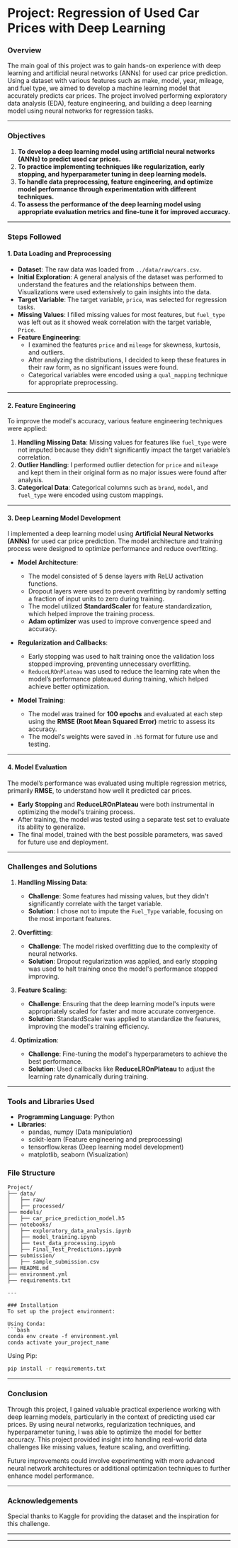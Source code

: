 # Project: Regression of Used Car Prices with Deep Learning

### Overview
The main goal of this project was to gain hands-on experience with deep learning and artificial neural networks (ANNs) for used car price prediction. Using a dataset with various features such as make, model, year, mileage, and fuel type, we aimed to develop a machine learning model that accurately predicts car prices. The project involved performing exploratory data analysis (EDA), feature engineering, and building a deep learning model using neural networks for regression tasks.

---

### Objectives
1. **To develop a deep learning model using artificial neural networks (ANNs) to predict used car prices.**
2. **To practice implementing techniques like regularization, early stopping, and hyperparameter tuning in deep learning models.**
3. **To handle data preprocessing, feature engineering, and optimize model performance through experimentation with different techniques.**
4. **To assess the performance of the deep learning model using appropriate evaluation metrics and fine-tune it for improved accuracy.**

---

### Steps Followed

#### **1. Data Loading and Preprocessing**
- **Dataset**: The raw data was loaded from `../data/raw/cars.csv`.
- **Initial Exploration**: A general analysis of the dataset was performed to understand the features and the relationships between them. Visualizations were used extensively to gain insights into the data.
- **Target Variable**: The target variable, `price`, was selected for regression tasks.
- **Missing Values**: I filled missing values for most features, but `fuel_type` was left out as it showed weak correlation with the target variable, `Price`.
- **Feature Engineering**: 
  - I examined the features `price` and `mileage` for skewness, kurtosis, and outliers.
  - After analyzing the distributions, I decided to keep these features in their raw form, as no significant issues were found.
  - Categorical variables were encoded using a `qual_mapping` technique for appropriate preprocessing.

---

#### **2. Feature Engineering**
To improve the model's accuracy, various feature engineering techniques were applied:

1. **Handling Missing Data**: Missing values for features like `fuel_type` were not imputed because they didn't significantly impact the target variable’s correlation.
2. **Outlier Handling**: I performed outlier detection for `price` and `mileage` and kept them in their original form as no major issues were found after analysis.
3. **Categorical Data**: Categorical columns such as `brand`, `model`, and `fuel_type` were encoded using custom mappings.

---

#### **3. Deep Learning Model Development**

I implemented a deep learning model using **Artificial Neural Networks (ANNs)** for used car price prediction. The model architecture and training process were designed to optimize performance and reduce overfitting.

- **Model Architecture**: 
  - The model consisted of 5 dense layers with ReLU activation functions.
  - Dropout layers were used to prevent overfitting by randomly setting a fraction of input units to zero during training.
  - The model utilized **StandardScaler** for feature standardization, which helped improve the training process.
  - **Adam optimizer** was used to improve convergence speed and accuracy.

- **Regularization and Callbacks**: 
  - Early stopping was used to halt training once the validation loss stopped improving, preventing unnecessary overfitting.
  - `ReduceLROnPlateau` was used to reduce the learning rate when the model’s performance plateaued during training, which helped achieve better optimization.

- **Model Training**:
  - The model was trained for **100 epochs** and evaluated at each step using the **RMSE (Root Mean Squared Error)** metric to assess its accuracy.
  - The model's weights were saved in `.h5` format for future use and testing.

---

#### **4. Model Evaluation**

The model’s performance was evaluated using multiple regression metrics, primarily **RMSE**, to understand how well it predicted car prices.

- **Early Stopping** and **ReduceLROnPlateau** were both instrumental in optimizing the model's training process.
- After training, the model was tested using a separate test set to evaluate its ability to generalize.
- The final model, trained with the best possible parameters, was saved for future use and deployment.

---

### Challenges and Solutions

1. **Handling Missing Data**:
   - **Challenge**: Some features had missing values, but they didn't significantly correlate with the target variable.
   - **Solution**: I chose not to impute the `Fuel_Type` variable, focusing on the most important features.

2. **Overfitting**:
   - **Challenge**: The model risked overfitting due to the complexity of neural networks.
   - **Solution**: Dropout regularization was applied, and early stopping was used to halt training once the model's performance stopped improving.

3. **Feature Scaling**:
   - **Challenge**: Ensuring that the deep learning model's inputs were appropriately scaled for faster and more accurate convergence.
   - **Solution**: StandardScaler was applied to standardize the features, improving the model's training efficiency.

4. **Optimization**:
   - **Challenge**: Fine-tuning the model's hyperparameters to achieve the best performance.
   - **Solution**: Used callbacks like **ReduceLROnPlateau** to adjust the learning rate dynamically during training.

---

### Tools and Libraries Used
- **Programming Language**: Python
- **Libraries**:
  - pandas, numpy (Data manipulation)
  - scikit-learn (Feature engineering and preprocessing)
  - tensorflow.keras (Deep learning model development)
  - matplotlib, seaborn (Visualization)

### File Structure
```plaintext
Project/
├── data/
│   ├── raw/
│   ├── processed/
├── models/
│   ├── car_price_prediction_model.h5
├── notebooks/
│   ├── exploratory_data_analysis.ipynb
│   ├── model_training.ipynb
│   ├── test_data_processing.ipynb
│   ├── Final_Test_Predictions.ipynb
├── submission/
│   ├── sample_submission.csv
├── README.md
├── environment.yml
├── requirements.txt

---

### Installation
To set up the project environment:

Using Conda:
```bash
conda env create -f environment.yml
conda activate your_project_name
```

Using Pip:
```bash
pip install -r requirements.txt
```

---

### Conclusion
Through this project, I gained valuable practical experience working with deep learning models, particularly in the context of predicting used car prices. By using neural networks, regularization techniques, and hyperparameter tuning, I was able to optimize the model for better accuracy. This project provided insight into handling real-world data challenges like missing values, feature scaling, and overfitting.

Future improvements could involve experimenting with more advanced neural network architectures or additional optimization techniques to further enhance model performance.

---

### Acknowledgements
Special thanks to Kaggle for providing the dataset and the inspiration for this challenge.

---

---